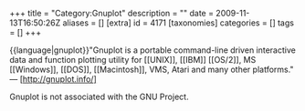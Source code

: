 +++
title = "Category:Gnuplot"
description = ""
date = 2009-11-13T16:50:26Z
aliases = []
[extra]
id = 4171
[taxonomies]
categories = []
tags = []
+++

{{language|gnuplot}}"Gnuplot is a portable command-line driven interactive data and function plotting utility for [[UNIX]], [[IBM]] [[OS/2]], MS [[Windows]], [[DOS]], [[Macintosh]], VMS, Atari and many other platforms." — [http://gnuplot.info/]

Gnuplot is not associated with the GNU Project.

